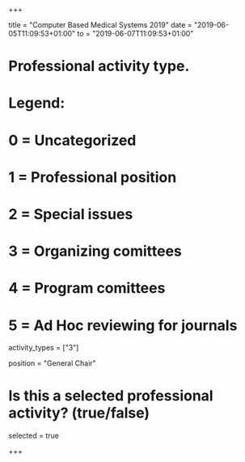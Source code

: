 +++ 

title = "Computer Based Medical Systems 2019" 
date = "2019-06-05T11:09:53+01:00"
to = "2019-06-07T11:09:53+01:00"

# Professional activity type.
# Legend:
# 0 = Uncategorized
# 1 = Professional position
# 2 = Special issues
# 3 = Organizing comittees
# 4 = Program comittees
# 5 = Ad Hoc reviewing for journals

activity_types = ["3"]

position = "General Chair"

# Is this a selected professional activity? (true/false)

selected = true 

+++

